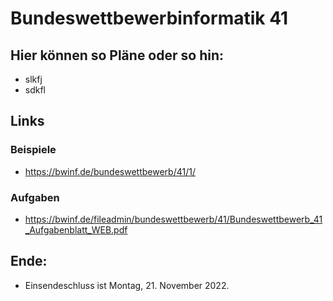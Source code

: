 # Bundeswettbewerbinformatik 41

## Hier können so Pläne oder so hin:
- slkfj
- sdkfl

## Links
### Beispiele
- https://bwinf.de/bundeswettbewerb/41/1/
### Aufgaben
- https://bwinf.de/fileadmin/bundeswettbewerb/41/Bundeswettbewerb_41_Aufgabenblatt_WEB.pdf

## Ende: 
- Einsendeschluss ist Montag, 21. November 2022.


